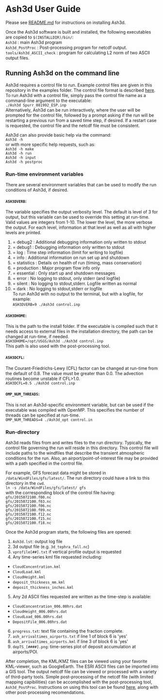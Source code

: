 Ash3d User Guide
=================

Please see [README.md](../README.md) for instructions on installing Ash3d.

Once the Ash3d software is built and installed, the following executables are
copied to `$(INSTALLDIR)/bin/`:  
 `Ash3d`                   : main Ash3d program  
 `Ash3d_PostProc`          : Post-processing program for netcdf output.  
 `tools/Ash3d_ASCII_check` : program for calculating L2 norm of two ASCII output files.  

## Running Ash3d on the command line

Ash3d requires a control file to run. Example control files are given in this
repository in the examples folder. The control file format is described
[here](ControlFileFormat.md). To run Ash3d with a control file, simply
pass the control file name as a command-line argument to the executable:  
`./Ash3d Spurr_081992_ESP.inp`  
Alternatively, Ash3d can be run interactively, where the user will be prompted
for the control file, followed by a prompt asking if the run will be restarting
a previous run from a saved time step, if
desired. If a restart case is requested, the control file and the netcdf file
must be consistent.  

Ash3d can also provide basic help via the command:  
`Ash3d -h`  
or with more specific help requests, such as:  
`Ash3d -h make`  
`Ash3d -h run`  
`Ash3d -h input`  
`Ash3d -h postproc`  

### Run-time environment variables

There are several environment variables that can be used to modify the run
conditions of Ash3d, if desired.  

#### `ASH3DVERB`: 
The variable specifies the output verbosity level. The default
is level of 3 for output, but this variable can be used to override this
setting at run-time. Valid values are integers from 1-10. The lower the
level, the more verbose the output. For each level, information at that
level as well as all with higher levels are printed.  
1. = debug2     : Additional debugging information only written to stdout  
2. = debug1     : Debugging information only written to stdout  
3. = log        : Time step information (limit for writing to logfile)  
4. = info       : Additional information on run set up and shutdown  
5. = statistics : Details on health of run (timing, mass conservation)  
6. = production : Major program flow info only  
7. = essential  : Only start up and shutdown messages  
8. = error      : No logging to stdout, only stderr (and logfile)  
9. = silent     : No logging to stdout,stderr. Logfile written as normal  
10. = dark       : No logging to stdout,stderr or logfile  
To run Ash3d with no output to the terminal, but with a logfile, for example:  
`ASH3DVERB=9 ./Ash3d control.inp`  

#### `ASH3DHOME`: 
This is the path to the install folder.
If the executable is compiled such that it needs access to external files in
the installation directory, the path can be changed at run-time, if needed.  
`ASH3DHOME=/opt/USGS/Ash3d ./Ash3d control.inp`  
This path is also used with the post-processing tool.

#### `ASH3DCFL`: 
The Courant-Friedrichs-Lewy (CFL) factor can be changed at
run-time from the default of 0.8. The value must be greater than 0.0. The
advection routines become unstable if CFL>1.0.  
`ASH3DCFL=0.5 ./Ash3d control.inp`  

#### `OMP_NUM_THREADS`: 
This is not an Ash3d-specific environment variable,
but can be used if the executable was compiled with OpenMP. This specifies
the number of threads can be specified at run-time.  
`OMP_NUM_THREADS=4 ./Ash3d_opt control.in`  

### Run-directory

Ash3d reads files from and writes files to the run directory. Typically, the
control file governing the run will reside in this directory. This control
file will include paths to the windfiles that describe the transient atmospheric
conditions for the run. Also, an airport/point-of-interest file may be provided
with a path specified in the control file.  

For example, GFS forecast data might be stored in `/data/WindFiles/gfs/latest/`.
The run directory could have a link to this directory in the `cwd`.  
`ln -s /data/WindFiles/gfs/latest/ gfs`  
with the corresponding block of the control file having:  
`gfs/2015072100.f00.nc`  
`gfs/2015072100.f03.nc`  
`gfs/2015072100.f06.nc`  
`gfs/2015072100.f09.nc`  
`gfs/2015072100.f12.nc`  
`gfs/2015072100.f15.nc`  
`gfs/2015072100.f18.nc`  

Once the Ash3d program starts, the following files are opened:  
1. `Ash3d.lst`: output log file  
2. 3d output file (e.g. `3d_tephra_fall.nc`)  
3. `vprofile[##].txt` if vertical profile output is requested  
4. Any time-series kml file requested including:  
 - `CloudConcentration.kml`  
 - `CloudLoad.kml`  
 - `CloudHeight.kml`  
 - `deposit_thickness_mm.kml`  
 - `deposit_thickness_inches.kml`  
5. Any 2d ASCII files requested are written as the time-step is available:  
 - `CloudConcentration_006.00hrs.dat`  
 - `CloudHeight_006.00hrs.dat`  
 - `CloudLoad_006.00hrs.dat`  
 - `DepositFile_006.00hrs.dat`  
6. `progress.txt`: text file containing the fraction complete.  
7. `ash_arrivaltimes_airports.txt` if line 1 of block 6 is 'yes'  
8. `ash_arrivaltimes_airports.kml` if line 3 of block 6 is 'yes'  
9. `depTS_[####].png`: time-series plot of deposit accumulation at airports/POI.  

After completion, the KML/KMZ files can be viewed using your favorite KML-viewer,
such as GoogleEarth. The ESRI ASCII files can be imported into a GIS tool. The
output netcdf file can be viewed or processed with a variety of third-party tools.
Simple post-processing of the netcdf file (with limited mapping capibilities) can
be accomplished with the post-processing tool, `Ash3d_PostProc`. Instructions on
using this tool can be found [here](PostProc.md), along with other post-processing
recomendations.





